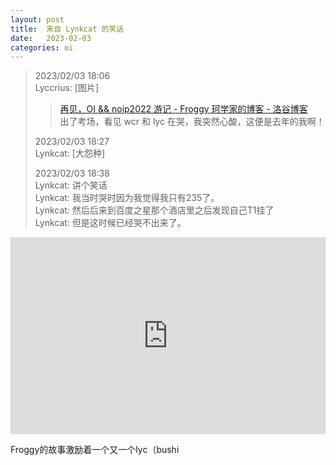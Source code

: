 ```yaml
---
layout: post
title:  来自 Lynkcat 的笑话
date:   2023-02-03
categories: oi
---
```


> 2023/02/03 18:06  
> Lyccrius: [图片]  
> > [再见，OI && noip2022 游记 - Froggy 珂学家的博客 - 洛谷博客](https://www.luogu.com.cn/blog/froggy/tui-yi-ji)  
> > 出了考场，看见 wcr 和 lyc 在哭，我突然心酸，这便是去年的我啊！
>
> 2023/02/03 18:27  
> Lynkcat: [大怨种]
>
> 2023/02/03 18:38  
> Lynkcat: 讲个笑话  
> Lynkcat: 我当时哭时因为我觉得我只有235了。  
> Lynkcat: 然后后来到百度之星那个酒店里之后发现自己T1挂了  
> Lynkcat: 但是这时候已经哭不出来了。


<div class="iframe-wrapper" style="position: relative; padding-bottom: 62.5%"><iframe scrolling="no" border="0" frameborder="no" framespacing="0" allowfullscreen="true" src="https://player.bilibili.com/player.html?aid=812099230&bvid=BV1z34y177aU&cid=733158000&page=1&amp;high_quality=1" style="position: absolute; top: 0; left: 0; width: 100%; height: 100%;"></iframe></div>

Froggy的故事激励着一个又一个lyc（bushi